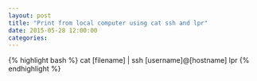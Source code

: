 ```yaml
---
layout: post
title: "Print from local computer using cat ssh and lpr"
date: 2015-05-28 12:00:00
categories: 
---
```

{% highlight bash %}
cat [filename] | ssh [username]@[hostname] lpr
{% endhighlight %}
